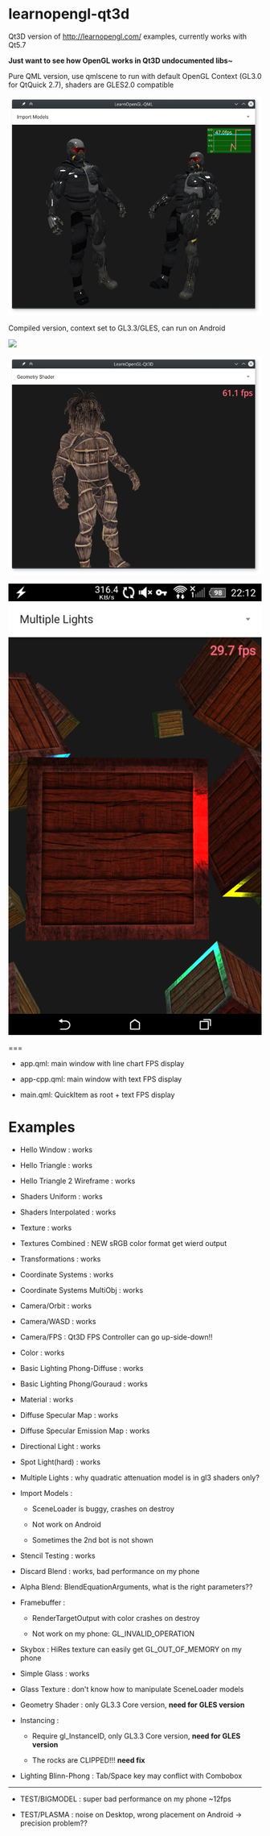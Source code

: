 # learnopengl-qt3d

Qt3D version of http://learnopengl.com/ examples, currently works with Qt5.7

**Just want to see how OpenGL works in Qt3D undocumented libs~**

Pure QML version, use qmlscene to run with default OpenGL Context (GL3.0 for QtQuick 2.7), shaders are GLES2.0 compatible

![](ss/ss-qml.png)

Compiled version, context set to GL3.3/GLES, can run on Android

![](ss/sc-qt3d-desktop.gif)

![](ss/ss-qt3d-desktop.png)

![](ss/ss-qt3d-android.png)

===

* app.qml: main window with line chart FPS display

* app-cpp.qml: main window with text FPS display

* main.qml: QuickItem as root + text FPS display

Examples
===


* Hello Window : works

* Hello Triangle : works

* Hello Triangle 2 Wireframe : works

* Shaders Uniform : works

* Shaders Interpolated : works

* Texture : works

* Textures Combined : NEW sRGB color format get wierd output

* Transformations : works

* Coordinate Systems : works

* Coordinate Systems MultiObj : works

* Camera/Orbit : works

* Camera/WASD : works

* Camera/FPS : Qt3D FPS Controller can go up-side-down!!

* Color : works

* Basic Lighting Phong-Diffuse : works

* Basic Lighting Phong/Gouraud : works

* Material : works

* Diffuse Specular Map : works

* Diffuse Specular Emission Map : works

* Directional Light : works

* Spot Light(hard) : works

* Multiple Lights : why quadratic attenuation model is in gl3 shaders only?

* Import Models : 

	* SceneLoader is buggy, crashes on destroy
	
	* Not work on Android
	
	* Sometimes the 2nd bot is not shown

* Stencil Testing : works

* Discard Blend : works, bad performance on my phone

* Alpha Blend: BlendEquationArguments, what is the right parameters??

* Framebuffer :

	* RenderTargetOutput with color crashes on destroy
	
	* Not work on my phone: GL_INVALID_OPERATION

* Skybox : HiRes texture can easily get GL_OUT_OF_MEMORY on my phone

* Simple Glass : works

* Glass Texture : don't know how to manipulate SceneLoader models

* Geometry Shader : only GL3.3 Core version, **need for GLES version**

* Instancing : 

	* Require gl_InstanceID, only GL3.3 Core version, **need for GLES version**
	
	* The rocks are CLIPPED!!! **need fix**

* Lighting Blinn-Phong : Tab/Space key may conflict with Combobox

---

* TEST/BIGMODEL : super bad performance on my phone ~12fps

* TEST/PLASMA : noise on Desktop, wrong placement on Android -> precision problem??
